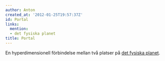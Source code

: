 ```yaml
---
author: Anton
created_at: '2012-01-25T19:57:37Z'
id: Portal
links:
  mention:
  - det fysiska planet
title: Portal
---
```


En hyperdimensionell förbindelse mellan två platser på [det fysiska planet].

  [det fysiska planet]: det_fysiska_planet
